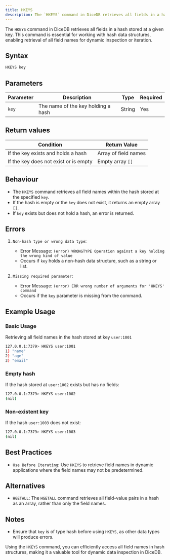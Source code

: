```yaml
---
title: HKEYS
description: The `HKEYS` command in DiceDB retrieves all fields in a hash stored at a given key. This command is essential for working with hash data structures, enabling retrieval of all field names for dynamic inspection or iteration.
---
```


The `HKEYS` command in DiceDB retrieves all fields in a hash stored at a given key. This command is essential for working with hash data structures, enabling retrieval of all field names for dynamic inspection or iteration.

## Syntax

```bash
HKEYS key
```

## Parameters

| Parameter | Description                        | Type   | Required |
|-----------|------------------------------------|--------|----------|
| `key`     | The name of the key holding a hash | String | Yes      |

## Return values

| Condition                                      | Return Value                                      |
|------------------------------------------------|---------------------------------------------------|
| If the key exists and holds a hash             | Array of field names                              |
| If the key does not exist or is empty          | Empty array `[]`                                  |

## Behaviour

- The `HKEYS` command retrieves all field names within the hash stored at the specified `key`.
- If the hash is empty or the `key` does not exist, it returns an empty array `[]`.
- If `key` exists but does not hold a hash, an error is returned.

## Errors

1. `Non-hash type or wrong data type`:

   - Error Message: `(error) WRONGTYPE Operation against a key holding the wrong kind of value`
   - Occurs if `key` holds a non-hash data structure, such as a string or list.

2. `Missing required parameter`:

   - Error Message: `(error) ERR wrong number of arguments for 'HKEYS' command`
   - Occurs if the `key` parameter is missing from the command.

## Example Usage

### Basic Usage

Retrieving all field names in the hash stored at key `user:1001`

```bash
127.0.0.1:7379> HKEYS user:1001
1) "name"
2) "age"
3) "email"
```

### Empty hash

If the hash stored at `user:1002` exists but has no fields:

```bash
127.0.0.1:7379> HKEYS user:1002
(nil)
```

### Non-existent key

If the hash `user:1003` does not exist:

```bash
127.0.0.1:7379> HKEYS user:1003
(nil)
```

## Best Practices

- `Use Before Iterating`: Use `HKEYS` to retrieve field names in dynamic applications where the field names may not be predetermined.

## Alternatives

- `HGETALL`: The `HGETALL` command retrieves all field-value pairs in a hash as an array, rather than only the field names.

## Notes

- Ensure that `key` is of type hash before using `HKEYS`, as other data types will produce errors.

Using the `HKEYS` command, you can efficiently access all field names in hash structures, making it a valuable tool for dynamic data inspection in DiceDB.